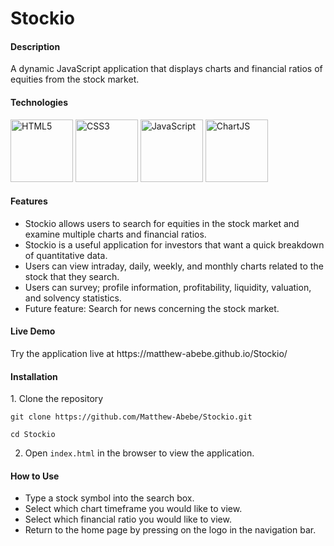 # Stockio

<h4>Description</h4>
A dynamic JavaScript application that displays charts and financial ratios of equities from the stock market.

<h4>Technologies</h4>
<p float="left">
<img alt="HTML5" src="https://upload.wikimedia.org/wikipedia/commons/thumb/6/61/HTML5_logo_and_wordmark.svg/512px-HTML5_logo_and_wordmark.svg.png" width="100" height="100" />
<img alt="CSS3" src="https://upload.wikimedia.org/wikipedia/commons/d/d5/CSS3_logo_and_wordmark.svg" width="100" height="100" />
<img alt="JavaScript" src="https://upload.wikimedia.org/wikipedia/commons/thumb/9/99/Unofficial_JavaScript_logo_2.svg/480px-Unofficial_JavaScript_logo_2.svg.png" width="100" height="100" />
<img alt="ChartJS" src="https://www.chartjs.org/media/logo-title.svg" width="100" height="100" />
</p>

<h4>Features</h4>

* Stockio allows users to search for equities in the stock market and examine multiple charts and financial ratios.
* Stockio is a useful application for investors that want a quick breakdown of quantitative data.
* Users can view intraday, daily, weekly, and monthly charts related to the stock that they search.
* Users can survey; profile information, profitability, liquidity, valuation, and solvency statistics.
* Future feature: Search for news concerning the stock market.

<h4>Live Demo</h4>
Try the application live at https://matthew-abebe.github.io/Stockio/

<h4>Installation</h4>
  1. Clone the repository

```
git clone https://github.com/Matthew-Abebe/Stockio.git

cd Stockio
```
  2. Open ```index.html``` in the browser to view the application.

<h4>How to Use</h4>

* Type a stock symbol into the search box.
* Select which chart timeframe you would like to view.
* Select which financial ratio you would like to view.
* Return to the home page by pressing on the logo in the navigation bar.
